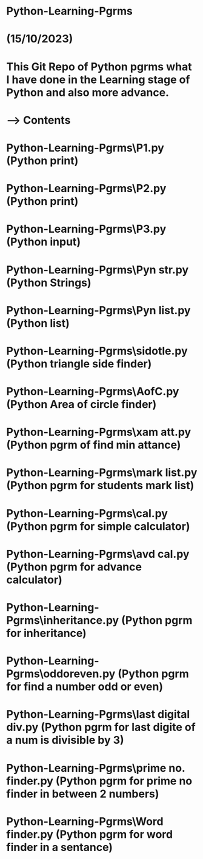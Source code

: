 # Python-Learning-Pgrms

# (15/10/2023)
# This Git Repo of Python pgrms what I have done in the Learning stage of Python and also more advance. 

# --> Contents

# Python-Learning-Pgrms\P1.py (Python print)

# Python-Learning-Pgrms\P2.py (Python print)

# Python-Learning-Pgrms\P3.py (Python input)

# Python-Learning-Pgrms\Pyn str.py (Python Strings)

# Python-Learning-Pgrms\Pyn list.py (Python list)

# Python-Learning-Pgrms\sidotle.py (Python triangle side finder)

# Python-Learning-Pgrms\AofC.py (Python Area of circle finder)

# Python-Learning-Pgrms\xam att.py (Python pgrm of find min attance)

# Python-Learning-Pgrms\mark list.py (Python pgrm for students mark list)

# Python-Learning-Pgrms\cal.py (Python pgrm for simple calculator)

# Python-Learning-Pgrms\avd cal.py (Python pgrm for advance calculator)

# Python-Learning-Pgrms\inheritance.py (Python pgrm for inheritance)

# Python-Learning-Pgrms\oddoreven.py (Python pgrm for find a number odd or even)

# Python-Learning-Pgrms\last digital div.py (Python pgrm for last digite of a num is divisible by 3)

# Python-Learning-Pgrms\prime no. finder.py (Python pgrm for prime no finder in between 2 numbers)

# Python-Learning-Pgrms\Word finder.py (Python pgrm for word finder in a sentance)